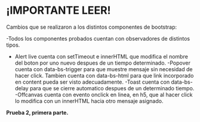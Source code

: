 # ¡IMPORTANTE LEER!

Cambios que se realizaron a los distintos componentes de bootstrap:

-Todos los componentes probados cuentan con observadores de distintos tipos.
- Alert live cuenta con setTimeout e innerHTML que modifica el nombre del boton por uno nuevo despues de un tiempo determinado.
-Popover cuenta con data-bs-trigger para que muestre mensaje sin necesidad de hacer click. Tambien cuenta con data-bs-html para que link incorporado en content pueda ser visto adecuadamente.
-Toast cuenta con data-bs-delay para que se cierre automatico despues de un determinado tiempo.
-Offcanvas cuenta con evento onclick en linea, en h5, que al hacer click lo modifica con un innerHTML hacia otro mensaje asignado.



**Prueba 2, primera parte.**
